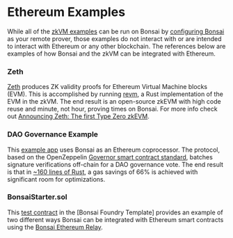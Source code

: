 # Ethereum Examples

While all of the [zkVM examples][zkvm-examples] can be run on Bonsai by [configuring Bonsai][remote-proving] as your remote prover, those examples do not interact with or are intended to interact with Ethereum or any other blockchain. The references below are examples of how Bonsai and the zkVM can be integrated with Ethereum.

### Zeth

[Zeth][zeth-repo] produces ZK validity proofs for Ethereum Virtual Machine blocks (EVM). This is accomplished by running [revm], a Rust implementation of the EVM in the zkVM. The end result is an open-source zkEVM with high code reuse and minute, not hour, proving times on Bonsai. For more info check out [Announcing Zeth: The first Type Zero zkEVM][zeth-article].

### DAO Governance Example

This [example app][governance-example] uses Bonsai as an Ethereum coprocessor. The protocol, based on the OpenZeppelin [Governor smart contract standard], batches signature verifications off-chain for a DAO governance vote. The end result is that in [~160 lines of Rust][signature-aggregation], a gas savings of 66% is achieved with significant room for optimizations.

### BonsaiStarter.sol

This [test contract][bonsai-starter.sol] in the [Bonsai Foundry Template] provides an example of two different ways Bonsai can be integrated with Ethereum smart contracts using the [Bonsai Ethereum Relay][eth-relay].

[zkvm-examples]: /api/zkvm/examples
[remote-proving]: /api/zkvm/quickstart#remote-proving
[zeth-repo]: https://github.com/risc0/zeth
[revm]: https://crates.io/crates/revm
[zeth-article]: https://www.risczero.com/news/zeth-release
[governance-example]: https://github.com/risc0/risc0/tree/main/bonsai/examples/governance
[Governor smart contract standard]: https://docs.openzeppelin.com/contracts/4.x/api/governance
[signature-aggregation]: https://github.com/risc0/risc0/blob/main/bonsai/examples/governance/methods/guest/src/bin/finalize_votes.rs
[bonsai-starter.sol]: https://github.com/risc0/bonsai-foundry-template/blob/main/contracts/BonsaiStarter.sol
[foundry-template]: https://github.com/risc0/bonsai-foundry-template
[eth-relay]: https://github.com/risc0/risc0/tree/release-0.18/bonsai/ethereum-relay
